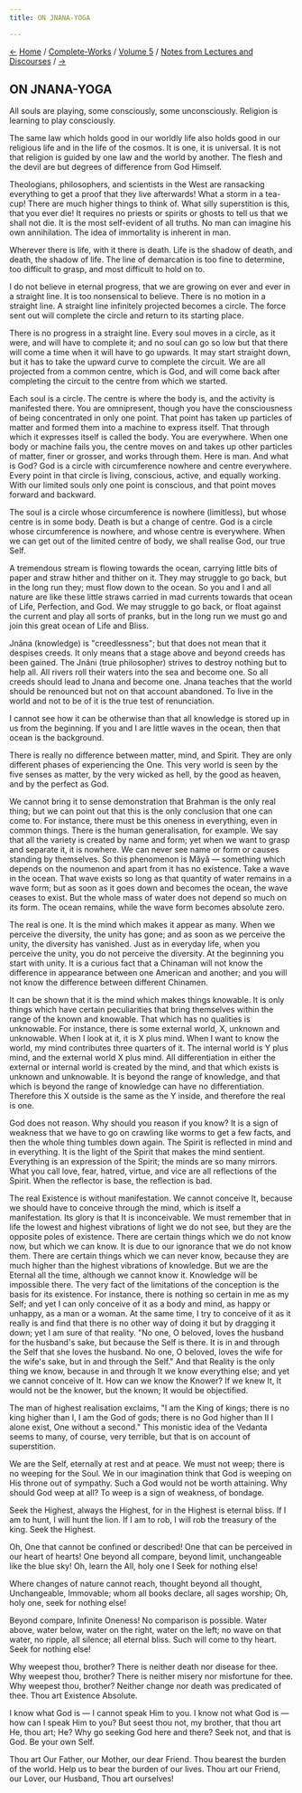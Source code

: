 ```yaml
---
title: ON JNANA-YOGA

---
```

<div>

[←](ishvara_and_brahman.htm) [Home](../../../index.htm) /
[Complete-Works](../../complete_works.htm) / [Volume
5](../volume_5_contents.htm) / [Notes from Lectures and
Discourses](notes_from_lectures_and_discourses_contents.htm)
/ [→](the_cause_of_illusion.htm)

  

## ON JNANA-YOGA

All souls are playing, some consciously, some unconsciously. Religion is
learning to play consciously.

The same law which holds good in our worldly life also holds good in our
religious life and in the life of the cosmos. It is one, it is
universal. It is not that religion is guided by one law and the world by
another. The flesh and the devil are but degrees of difference from God
Himself.

Theologians, philosophers, and scientists in the West are ransacking
everything to get a proof that they live afterwards! What a storm in a
tea-cup! There are much higher things to think of. What silly
superstition is this, that you ever die! It requires no priests or
spirits or ghosts to tell us that we shall not die. It is the most
self-evident of all truths. No man can imagine his own annihilation. The
idea of immortality is inherent in man.

Wherever there is life, with it there is death. Life is the shadow of
death, and death, the shadow of life. The line of demarcation is too
fine to determine, too difficult to grasp, and most difficult to hold on
to.

I do not believe in eternal progress, that we are growing on ever and
ever in a straight line. It is too nonsensical to believe. There is no
motion in a straight line. A straight line infinitely projected becomes
a circle. The force sent out will complete the circle and return to its
starting place.

There is no progress in a straight line. Every soul moves in a circle,
as it were, and will have to complete it; and no soul can go so low but
that there will come a time when it will have to go upwards. It may
start straight down, but it has to take the upward curve to complete the
circuit. We are all projected from a common centre, which is God, and
will come back after completing the circuit to the centre from which we
started.

Each soul is a circle. The centre is where the body is, and the activity
is manifested there. You are omnipresent, though you have the
consciousness of being concentrated in only one point. That point has
taken up particles of matter and formed them into a machine to express
itself. That through which it expresses itself is called the body. You
are everywhere. When one body or machine fails you, the centre moves on
and takes up other particles of matter, finer or grosser, and works
through them. Here is man. And what is God? God is a circle with
circumference nowhere and centre everywhere. Every point in that circle
is living, conscious, active, and equally working. With our limited
souls only one point is conscious, and that point moves forward and
backward.

The soul is a circle whose circumference is nowhere (limitless), but
whose centre is in some body. Death is but a change of centre. God is a
circle whose circumference is nowhere, and whose centre is everywhere.
When we can get out of the limited centre of body, we shall realise God,
our true Self.

A tremendous stream is flowing towards the ocean, carrying little bits
of paper and straw hither and thither on it. They may struggle to go
back, but in the long run they; must flow down to the ocean. So you and
I and all nature are like these little straws carried in mad currents
towards that ocean of Life, Perfection, and God. We may struggle to go
back, or float against the current and play all sorts of pranks, but in
the long run we must go and join this great ocean of Life and Bliss.

Jnâna (knowledge) is "creedlessness"; but that does not mean that it
despises creeds. It only means that a stage above and beyond creeds has
been gained. The Jnâni (true philosopher) strives to destroy nothing but
to help all. All rivers roll their waters into the sea and become one.
So all creeds should lead to Jnana and become one. Jnana teaches that
the world should be renounced but not on that account abandoned. To live
in the world and not to be of it is the true test of renunciation.

I cannot see how it can be otherwise than that all knowledge is stored
up in us from the beginning. If you and I are little waves in the ocean,
then that ocean is the background.

There is really no difference between matter, mind, and Spirit. They are
only different phases of experiencing the One. This very world is seen
by the five senses as matter, by the very wicked as hell, by the good as
heaven, and by the perfect as God.

We cannot bring it to sense demonstration that Brahman is the only real
thing; but we can point out that this is the only conclusion that one
can come to. For instance, there must be this oneness in everything,
even in common things. There is the human generalisation, for example.
We say that all the variety is created by name and form; yet when we
want to grasp and separate it, it is nowhere. We can never see name or
form or causes standing by themselves. So this phenomenon is Mâyâ —
something which depends on the noumenon and apart from it has no
existence. Take a wave in the ocean. That wave exists so long as that
quantity of water remains in a wave form; but as soon as it goes down
and becomes the ocean, the wave ceases to exist. But the whole mass of
water does not depend so much on its form. The ocean remains, while the
wave form becomes absolute zero.

The real is one. It is the mind which makes it appear as many. When we
perceive the diversity, the unity has gone; and as soon as we perceive
the unity, the diversity has vanished. Just as in everyday life, when
you perceive the unity, you do not perceive the diversity. At the
beginning you start with unity. It is a curious fact that a Chinaman
will not know the difference in appearance between one American and
another; and you will not know the difference between different
Chinamen.

It can be shown that it is the mind which makes things knowable. It is
only things which have certain peculiarities that bring themselves
within the range of the known and knowable. That which has no qualities
is unknowable. For instance, there is some external world, X, unknown
and unknowable. When I look at it, it is X plus mind. When I want to
know the world, my mind contributes three quarters of it. The internal
world is Y plus mind, and the external world X plus mind. All
differentiation in either the external or internal world is created by
the mind, and that which exists is unknown and unknowable. It is beyond
the range of knowledge, and that which is beyond the range of knowledge
can have no differentiation. Therefore this X outside is the same as the
Y inside, and therefore the real is one.

God does not reason. Why should you reason if you know? It is a sign of
weakness that we have to go on crawling like worms to get a few facts,
and then the whole thing tumbles down again. The Spirit is reflected in
mind and in everything. It is the light of the Spirit that makes the
mind sentient. Everything is an expression of the Spirit; the minds are
so many mirrors. What you call love, fear, hatred, virtue, and vice are
all reflections of the Spirit. When the reflector is base, the
reflection is bad.

The real Existence is without manifestation. We cannot conceive It,
because we should have to conceive through the mind, which is itself a
manifestation. Its glory is that It is inconceivable. We must remember
that in life the lowest and highest vibrations of light we do not see,
but they are the opposite poles of existence. There are certain things
which we do not know now, but which we can know. It is due to our
ignorance that we do not know them. There are certain things which we
can never know, because they are much higher than the highest vibrations
of knowledge. But we are the Eternal all the time, although we cannot
know it. Knowledge will be impossible there. The very fact of the
limitations of the conception is the basis for its existence. For
instance, there is nothing so certain in me as my Self; and yet I can
only conceive of it as a body and mind, as happy or unhappy, as a man or
a woman. At the same time, I try to conceive of it as it really is and
find that there is no other way of doing it but by dragging it down; yet
I am sure of that reality. "No one, O beloved, loves the husband for the
husband's sake, but because the Self is there. It is in and through the
Self that she loves the husband. No one, O beloved, loves the wife for
the wife's sake, but in and through the Self." And that Reality is the
only thing we know, because in and through It we know everything else;
and yet we cannot conceive of It. How can we know the Knower? If we knew
It, It would not be the knower, but the known; It would be objectified.

The man of highest realisation exclaims, "I am the King of kings; there
is no king higher than I, I am the God of gods; there is no God higher
than II I alone exist, One without a second." This monistic idea of the
Vedanta seems to many, of course, very terrible, but that is on account
of superstition.

We are the Self, eternally at rest and at peace. We must not weep; there
is no weeping for the Soul. We in our imagination think that God is
weeping on His throne out of sympathy. Such a God would not be worth
attaining. Why should God weep at all? To weep is a sign of weakness, of
bondage.

Seek the Highest, always the Highest, for in the Highest is eternal
bliss. If I am to hunt, I will hunt the lion. If I am to rob, I will rob
the treasury of the king. Seek the Highest.

Oh, One that cannot be confined or described! One that can be perceived
in our heart of hearts! One beyond all compare, beyond limit,
unchangeable like the blue sky! Oh, learn the All, holy one I Seek for
nothing else!

Where changes of nature cannot reach, thought beyond all thought,
Unchangeable, Immovable; whom all books declare, all sages worship; Oh,
holy one, seek for nothing else!

Beyond compare, Infinite Oneness! No comparison is possible. Water
above, water below, water on the right, water on the left; no wave on
that water, no ripple, all silence; all eternal bliss. Such will come to
thy heart. Seek for nothing else!

Why weepest thou, brother? There is neither death nor disease for thee.
Why weepest thou, brother? There is neither misery nor misfortune for
thee. Why weepest thou, brother? Neither change nor death was predicated
of thee. Thou art Existence Absolute.

I know what God is — I cannot speak Him to you. I know not what God is —
how can I speak Him to you? But seest thou not, my brother, that thou
art He, thou art; He? Why go seeking God here and there? Seek not, and
that is God. Be your own Self.

Thou art Our Father, our Mother, our dear Friend. Thou bearest the
burden of the world. Help us to bear the burden of our lives. Thou art
our Friend, our Lover, our Husband, Thou art ourselves!

</div>
